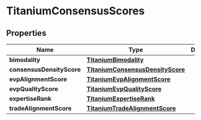 

# TitaniumConsensusScores


## Properties

| Name | Type | Description | Notes |
|------------ | ------------- | ------------- | -------------|
|**bimodality** | [**TitaniumBimodality**](TitaniumBimodality.md) |  |  [optional] |
|**consensusDensityScore** | [**TitaniumConsensusDensityScore**](TitaniumConsensusDensityScore.md) |  |  [optional] |
|**evpAlignmentScore** | [**TitaniumEvpAlignmentScore**](TitaniumEvpAlignmentScore.md) |  |  [optional] |
|**evpQualityScore** | [**TitaniumEvpQualityScore**](TitaniumEvpQualityScore.md) |  |  [optional] |
|**expertiseRank** | [**TitaniumExpertiseRank**](TitaniumExpertiseRank.md) |  |  [optional] |
|**tradeAlignmentScore** | [**TitaniumTradeAlignmentScore**](TitaniumTradeAlignmentScore.md) |  |  [optional] |



